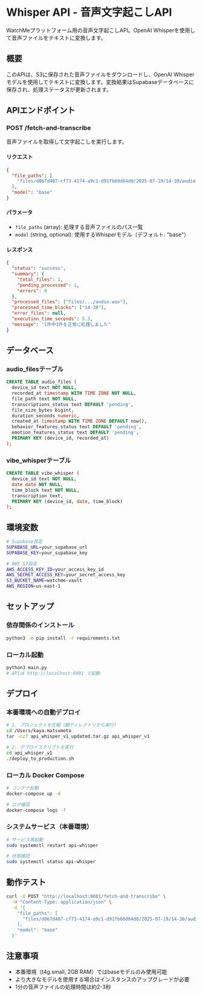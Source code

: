 # Whisper API - 音声文字起こしAPI

WatchMeプラットフォーム用の音声文字起こしAPI。OpenAI Whisperを使用して音声ファイルをテキストに変換します。

## 概要

このAPIは、S3に保存された音声ファイルをダウンロードし、OpenAI Whisperモデルを使用してテキストに変換します。変換結果はSupabaseデータベースに保存され、処理ステータスが更新されます。

## APIエンドポイント

### POST /fetch-and-transcribe

音声ファイルを取得して文字起こしを実行します。

#### リクエスト

```json
{
  "file_paths": [
    "files/d067d407-cf73-4174-a9c1-d91fb60d64d0/2025-07-19/14-30/audio.wav"
  ],
  "model": "base"
}
```

#### パラメータ

- `file_paths` (array): 処理する音声ファイルのパス一覧
- `model` (string, optional): 使用するWhisperモデル（デフォルト: "base"）

#### レスポンス

```json
{
  "status": "success",
  "summary": {
    "total_files": 1,
    "pending_processed": 1,
    "errors": 0
  },
  "processed_files": ["files/.../audio.wav"],
  "processed_time_blocks": ["14-30"],
  "error_files": null,
  "execution_time_seconds": 5.3,
  "message": "1件中1件を正常に処理しました"
}
```

## データベース

### audio_filesテーブル

```sql
CREATE TABLE audio_files (
  device_id text NOT NULL,
  recorded_at timestamp WITH TIME ZONE NOT NULL,
  file_path text NOT NULL,
  transcriptions_status text DEFAULT 'pending',
  file_size_bytes bigint,
  duration_seconds numeric,
  created_at timestamp WITH TIME ZONE DEFAULT now(),
  behavior_features_status text DEFAULT 'pending',
  emotion_features_status text DEFAULT 'pending',
  PRIMARY KEY (device_id, recorded_at)
);
```

### vibe_whisperテーブル

```sql
CREATE TABLE vibe_whisper (
  device_id text NOT NULL,
  date date NOT NULL,
  time_block text NOT NULL,
  transcription text,
  PRIMARY KEY (device_id, date, time_block)
);
```

## 環境変数

```bash
# Supabase設定
SUPABASE_URL=your_supabase_url
SUPABASE_KEY=your_supabase_key

# AWS S3設定
AWS_ACCESS_KEY_ID=your_access_key_id
AWS_SECRET_ACCESS_KEY=your_secret_access_key
S3_BUCKET_NAME=watchme-vault
AWS_REGION=us-east-1
```

## セットアップ

### 依存関係のインストール

```bash
python3 -m pip install -r requirements.txt
```

### ローカル起動

```bash
python3 main.py
# APIは http://localhost:8001 で起動
```

## デプロイ

### 本番環境への自動デプロイ

```bash
# 1. プロジェクトを圧縮（親ディレクトリから実行）
cd /Users/kaya.matsumoto
tar -czf api_whisper_v1_updated.tar.gz api_whisper_v1

# 2. デプロイスクリプトを実行
cd api_whisper_v1
./deploy_to_production.sh
```

### ローカル Docker Compose

```bash
# コンテナ起動
docker-compose up -d

# ログ確認
docker-compose logs -f
```

### システムサービス（本番環境）

```bash
# サービス再起動
sudo systemctl restart api-whisper

# 状態確認
sudo systemctl status api-whisper
```

## 動作テスト

```bash
curl -X POST "http://localhost:8001/fetch-and-transcribe" \
  -H "Content-Type: application/json" \
  -d '{
    "file_paths": [
      "files/d067d407-cf73-4174-a9c1-d91fb60d64d0/2025-07-19/14-30/audio.wav"
    ],
    "model": "base"
  }'
```

## 注意事項

- 本番環境（t4g.small, 2GB RAM）ではbaseモデルのみ使用可能
- より大きなモデルを使用する場合はインスタンスのアップグレードが必要
- 1分の音声ファイルの処理時間は約2-3秒
